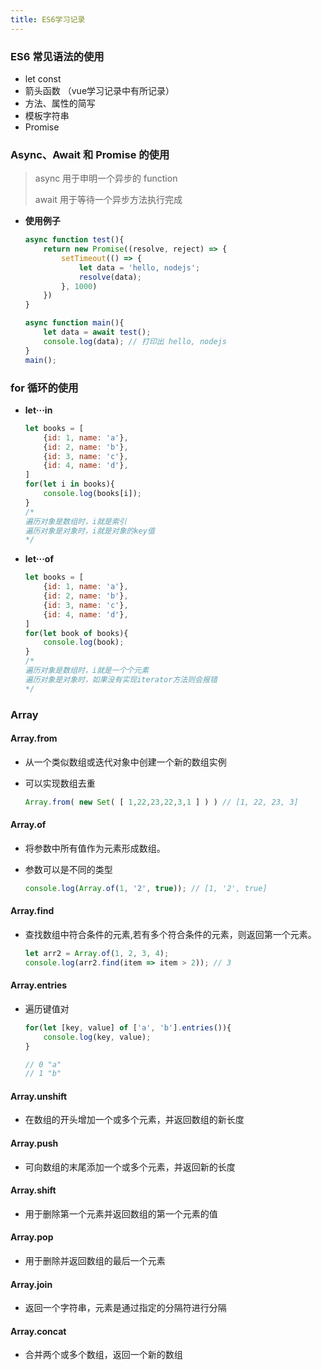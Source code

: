 ```yaml
---
title: ES6学习记录
---
```


### ES6 常见语法的使用

- let const
- 箭头函数 （vue学习记录中有所记录）
- 方法、属性的简写
- 模板字符串
- Promise

### Async、Await 和 Promise 的使用

> async 用于申明一个异步的 function
>
> await 用于等待一个异步方法执行完成

- **使用例子**

  ```js
  async function test(){
      return new Promise((resolve, reject) => {
          setTimeout(() => {
              let data = 'hello, nodejs';
              resolve(data);
          }, 1000)
      })
  }
  
  async function main(){
      let data = await test();
      console.log(data); // 打印出 hello, nodejs
  }
  main();
  ```


### for 循环的使用

- **let···in**

  ```js
  let books = [
      {id: 1, name: 'a'},
      {id: 2, name: 'b'},
      {id: 3, name: 'c'},
      {id: 4, name: 'd'},
  ]
  for(let i in books){
      console.log(books[i]);
  }
  /*
  遍历对象是数组时，i就是索引
  遍历对象是对象时，i就是对象的key值
  */
  ```

- **let···of**

  ```js
  let books = [
      {id: 1, name: 'a'},
      {id: 2, name: 'b'},
      {id: 3, name: 'c'},
      {id: 4, name: 'd'},
  ]
  for(let book of books){
      console.log(book);
  }
  /*
  遍历对象是数组时，i就是一个个元素
  遍历对象是对象时，如果没有实现iterator方法则会报错
  */
  ```
  

### Array

#### Array.from

- 从一个类似数组或迭代对象中创建一个新的数组实例

- 可以实现数组去重

  ```js
  Array.from( new Set( [ 1,22,23,22,3,1 ] ) ) // [1, 22, 23, 3]
  ```

#### Array.of

- 将参数中所有值作为元素形成数组。

- 参数可以是不同的类型

  ```js
  console.log(Array.of(1, '2', true)); // [1, '2', true]
  ```

#### Array.find

- 查找数组中符合条件的元素,若有多个符合条件的元素，则返回第一个元素。

  ```js
  let arr2 = Array.of(1, 2, 3, 4);
  console.log(arr2.find(item => item > 2)); // 3
  ```

#### Array.entries

- 遍历键值对

  ```js
  for(let [key, value] of ['a', 'b'].entries()){
      console.log(key, value);
  }
  
  // 0 "a"
  // 1 "b"
  ```

#### Array.unshift

- 在数组的开头增加一个或多个元素，并返回数组的新长度

#### Array.push

- 可向数组的末尾添加一个或多个元素，并返回新的长度

#### Array.shift

- 用于删除第一个元素并返回数组的第一个元素的值

#### Array.pop

- 用于删除并返回数组的最后一个元素

#### Array.join

- 返回一个字符串，元素是通过指定的分隔符进行分隔

#### Array.concat

- 合并两个或多个数组，返回一个新的数组

